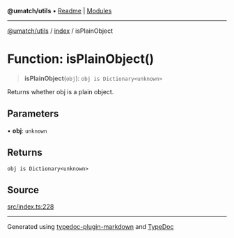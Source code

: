 **@umatch/utils** • [Readme](../../index.md) \| [Modules](../../modules.md)

***

[@umatch/utils](../../modules.md) / [index](../index.md) / isPlainObject

# Function: isPlainObject()

> **isPlainObject**(`obj`): `obj is Dictionary<unknown>`

Returns whether obj is a plain object.

## Parameters

• **obj**: `unknown`

## Returns

`obj is Dictionary<unknown>`

## Source

[src/index.ts:228](https://github.com/umatch-oficial/utils/blob/ed8915b/src/index.ts#L228)

***

Generated using [typedoc-plugin-markdown](https://www.npmjs.com/package/typedoc-plugin-markdown) and [TypeDoc](https://typedoc.org/)
